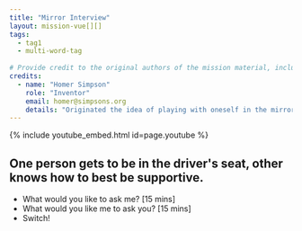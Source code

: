 ```yaml
---
title: "Mirror Interview"
layout: mission-vue[][]
tags:
  - tag1
  - multi-word-tag
  
# Provide credit to the original authors of the mission material, including yourself. Please pay close attention to the empty spaces in front of each entry. 
credits:
  - name: "Homer Simpson"
    role: "Inventor"
    email: homer@simpsons.org
    details: "Originated the idea of playing with oneself in the mirror."
---
```


<!-- Includes any youtube videos listed in the data section of the page -->
{% include youtube_embed.html id=page.youtube %}

## One person gets to be in the driver's seat, other knows how to best be supportive. 

* What would you like to ask me? [15 mins]
* What would you like me to ask you? [15 mins]
* Switch! 
